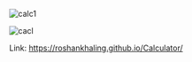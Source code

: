 ![calc1](https://github.com/user-attachments/assets/5a96ec26-be99-4a6d-8fde-40293fd5f584)

![cacl](https://github.com/user-attachments/assets/9fc3a5c5-5715-4fe9-8a1a-2735cc42e715)

Link: https://roshankhaling.github.io/Calculator/
